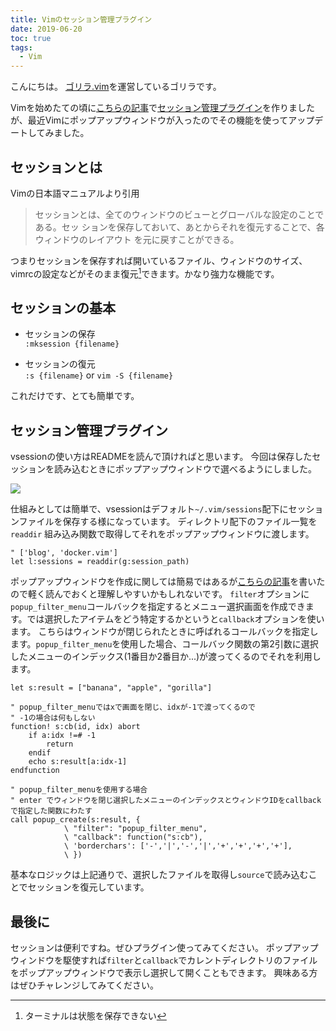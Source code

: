 ```yaml
---
title: Vimのセッション管理プラグイン
date: 2019-06-20
toc: true
tags: 
  - Vim
---
```


こんにちは。
[ゴリラ.vim](https://gorillavim.connpass.com/)を運営しているゴリラです。

Vimを始めたての頃に[こちらの記事](https://gorilla.netlify.com/articles/20181215-vim-session.html)で[セッション管理プラグイン](https://github.com/skanehira/vsession)を作りましたが、最近Vimにポップアップウィンドウが入ったのでその機能を使ってアップデートしてみました。

## セッションとは
Vimの日本語マニュアルより引用
>セッションとは、全てのウィンドウのビューとグローバルな設定のことである。セッ
>ションを保存しておいて、あとからそれを復元することで、各ウィンドウのレイアウト
>を元に戻すことができる。

つまりセッションを保存すれば開いているファイル、ウィンドウのサイズ、vimrcの設定などがそのまま復元[^1]できます。かなり強力な機能です。

[^1]: ターミナルは状態を保存できない

## セッションの基本
- セッションの保存  
`:mksession {filename}`

- セッションの復元  
`:s {filename}` or `vim -S {filename}`

これだけです、とても簡単です。

## セッション管理プラグイン
vsessionの使い方はREADMEを読んで頂ければと思います。
今回は保存したセッションを読み込むときにポップアップウィンドウで選べるようにしました。

![](https://github.com/skanehira/vsession/blob/master/screenshots/vsession.gif?raw=true)

仕組みとしては簡単で、vsessionはデフォルト`~/.vim/sessions`配下にセッションファイルを保存する様になっています。
ディレクトリ配下のファイル一覧を`readdir` 組み込み関数で取得してそれをポップアップウィンドウに渡します。

```vim
" ['blog', 'docker.vim']
let l:sessions = readdir(g:session_path)
```

ポップアップウィンドウを作成に関しては簡易ではあるが[こちらの記事](https://gorilla.netlify.com/articles/20190605-vim-popup-window.html)を書いたので軽く読んでおくと理解しやすいかもしれないです。
`filter`オプションに`popup_filter_menu`コールバックを指定するとメニュー選択画面を作成できます。では選択したアイテムをどう特定するかというと`callback`オプションを使います。
こちらはウィンドウが閉じられたときに呼ばれるコールバックを指定します。`popup_filter_menu`を使用した場合、コールバック関数の第2引数に選択したメニューのインデックス(1番目か2番目か...)が渡ってくるのでそれを利用します。

```vim
let s:result = ["banana", "apple", "gorilla"]

" popup_filter_menuではxで画面を閉じ、idxが-1で渡ってくるので
" -1の場合は何もしない
function! s:cb(id, idx) abort
    if a:idx !=# -1
        return
    endif
    echo s:result[a:idx-1]
endfunction

" popup_filter_menuを使用する場合
" enter でウィンドウを閉じ選択したメニューのインデックスとウィンドウIDをcallbackで指定した関数にわたす
call popup_create(s:result, {
            \ "filter": "popup_filter_menu",
            \ "callback": function("s:cb"),
            \ 'borderchars': ['-','|','-','|','+','+','+','+'],
            \ })
```

基本なロジックは上記通りで、選択したファイルを取得し`source`で読み込むことでセッションを復元しています。

## 最後に
セッションは便利ですね。ぜひプラグイン使ってみてください。
ポップアップウィンドウを駆使すれば`filter`と`callback`でカレントディレクトリのファイルをポップアップウィンドウで表示し選択して開くこともできます。
興味ある方はぜひチャレンジしてみてください。
